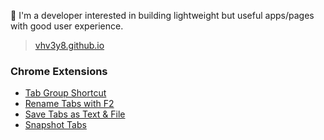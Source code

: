👋 I'm a developer interested in building lightweight but useful apps/pages with good user experience.

> [vhv3y8.github.io](https://vhv3y8.github.io/)

### Chrome Extensions

- [Tab Group Shortcut](https://chromewebstore.google.com/detail/tab-group-shortcut/plbkigjacnnijaakmoedhmpjlamjkolc)
- [Rename Tabs with F2](https://chromewebstore.google.com/detail/rename-tabs-with-f2/mpamlkcaopbfeopljmhplhobhdofngaa)
- [Save Tabs as Text & File](https://chromewebstore.google.com/detail/save-tabs-as-text-file/hnlobphbeicockdpmfdkifjackfcpfom)
- [Snapshot Tabs](https://chromewebstore.google.com/detail/snapshot-tabs/ffmcpchgchdikjmkfjglkhidmjploinc)
